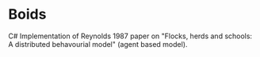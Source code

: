# Boids
C# Implementation of Reynolds 1987 paper on "Flocks, herds and schools: A distributed behavourial model" (agent based model).
